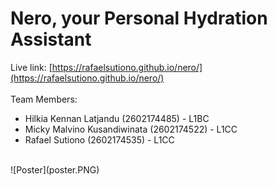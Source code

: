 # Nero, your Personal Hydration Assistant

Live link: [https://rafaelsutiono.github.io/nero/](https://rafaelsutiono.github.io/nero/) <br><br>
Team Members:
- Hilkia Kennan Latjandu (2602174485) - L1BC
- Micky Malvino Kusandiwinata (2602174522) - L1CC
- Rafael Sutiono (2602174535) - L1CC
<br>
![Poster](poster.PNG)
